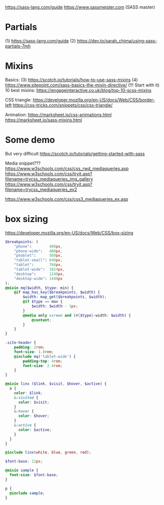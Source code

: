 https://sass-lang.com/guide
https://www.sassmeister.com (SASS master)

# Partials
(1) https://sass-lang.com/guide
(2) https://dev.to/sarah_chima/using-sass-partials-7mh

# Mixins
Basics:
(3) https://scotch.io/tutorials/how-to-use-sass-mixins
(4) https://www.sitepoint.com/sass-basics-the-mixin-directive/ (!!! Start with it)
10 best mixins:
https://engageinteractive.co.uk/blog/top-10-scss-mixins

CSS triangle:
https://developer.mozilla.org/en-US/docs/Web/CSS/border-left
https://css-tricks.com/snippets/css/css-triangle/

Animation:
https://marksheet.io/css-animations.html
https://marksheet.io/sass-mixins.html

# Some demo
But very difficult
https://scotch.io/tutorials/getting-started-with-sass

Media snippet???
https://www.w3schools.com/css/css_rwd_mediaqueries.asp
https://www.w3schools.com/css/tryit.asp?filename=trycss_mediaqueries_img_gallery
https://www.w3schools.com/css/tryit.asp?filename=trycss_mediaqueries_ex2

https://www.w3schools.com/css/css3_mediaqueries_ex.asp

# box sizing
https://developer.mozilla.org/en-US/docs/Web/CSS/box-sizing


```scss
$breakpoints: (
    "phone":        400px,
    "phone-wide":   480px,
    "phablet":      560px,
    "tablet-small": 640px,
    "tablet":       768px,
    "tablet-wide":  1024px,
    "desktop":      1248px,
    "desktop-wide": 1440px
);
@mixin mq($width, $type: min) {
    @if map_has_key($breakpoints, $width) {
        $width: map_get($breakpoints, $width);
        @if $type == max {
            $width: $width - 1px;
        }
        @media only screen and (#{$type}-width: $width) {
            @content;
        }
    }
}

.site-header {
    padding: 2rem;
    font-size: 1.8rem;
    @include mq('tablet-wide') {
        padding-top: 4rem;
        font-size: 2.4rem;
    }
}
```

```scss
@mixin linx ($link, $visit, $hover, $active) {
  a {
    color: $link;
    &:visited {
      color: $visit;
    }
    &:hover {
      color: $hover;   
    }
    &:active {
      color: $active;
    }
  }
}

@include linx(white, blue, green, red);
```

```scss
$font-base: 12px;

@mixin sample {
  font-size: $font-base;
}

p {
  @include sample;
}
```

